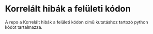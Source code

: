# Korrelált hibák a felületi kódon
A repo a Korrelált hibák a felületi kódon című kutatáshoz tartozó python kódot tartalmazza.
